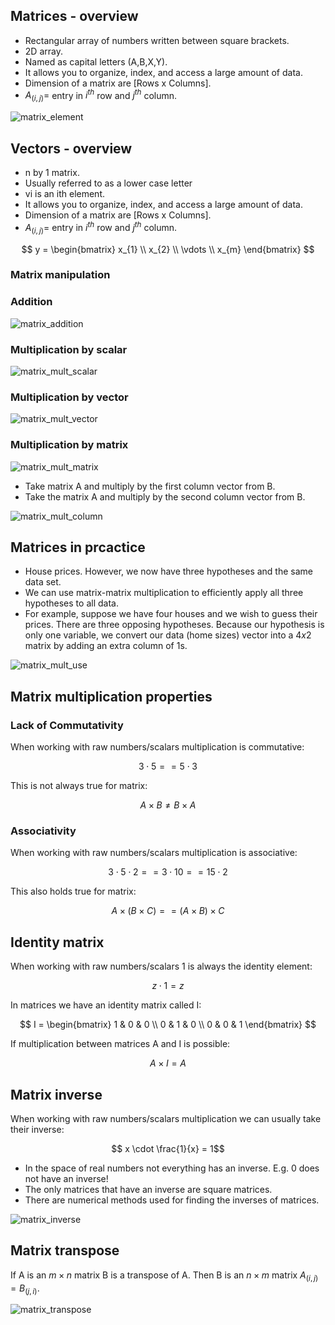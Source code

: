 ## Matrices - overview
* Rectangular array of numbers written between square brackets.
* 2D array.
* Named as capital letters (A,B,X,Y).
* It allows you to organize, index, and access a large amount of data.
* Dimension of a matrix are [Rows x Columns].
* $A_{(i,j)} =$ entry in $i^{th}$ row and $j^{th}$ column.

![matrix_element](https://github.com/djeada/Stanford-Machine-Learning/blob/main/slides/resources/matrix_element.png)

## Vectors - overview
* n by 1 matrix.
* Usually referred to as a lower case letter
* vi is an ith element.
* It allows you to organize, index, and access a large amount of data.
* Dimension of a matrix are [Rows x Columns].
* $A_{(i,j)} =$ entry in $i^{th}$ row and $j^{th}$ column.

$$
  y = \begin{bmatrix}
    x_{1}  \\
    x_{2}  \\
    \vdots \\
    x_{m}
  \end{bmatrix}
$$

### Matrix manipulation

### Addition

![matrix_addition](https://github.com/djeada/Stanford-Machine-Learning/blob/main/slides/resources/matrix_addition.png)

### Multiplication by scalar

![matrix_mult_scalar](https://github.com/djeada/Stanford-Machine-Learning/blob/main/slides/resources/matrix_mult_scalar.png)

### Multiplication by vector

![matrix_mult_vector](https://github.com/djeada/Stanford-Machine-Learning/blob/main/slides/resources/matrix_mult_vector.png)

### Multiplication by matrix

![matrix_mult_matrix](https://github.com/djeada/Stanford-Machine-Learning/blob/main/slides/resources/matrix_mult_matrix.png)

* Take matrix A and multiply by the first column vector from B.
* Take the matrix A and multiply by the second column vector from B.

![matrix_mult_column](https://github.com/djeada/Stanford-Machine-Learning/blob/main/slides/resources/matrix_mult_column.png)

## Matrices in prcactice

* House prices. However, we now have three hypotheses and the same data set.
* We can use matrix-matrix multiplication to efficiently apply all three hypotheses to all data.
* For example, suppose we have four houses and we wish to guess their prices. There are three opposing hypotheses. Because our hypothesis is only one variable, we convert our data (home sizes) vector into a $4x2$ matrix by adding an extra column of 1s.

![matrix_mult_use](https://github.com/djeada/Stanford-Machine-Learning/blob/main/slides/resources/matrix_mult_use.png)

## Matrix multiplication properties

### Lack of Commutativity
When working with raw numbers/scalars multiplication is commutative:

$$3 \cdot 5 == 5 \cdot 3$$

This is not always true for matrix:

$$A \times B \neq B \times A$$

### Associativity

When working with raw numbers/scalars multiplication is associative:

$$3 \cdot 5 \cdot 2 == 3 \cdot 10 == 15 \cdot 2$$

This also holds true for matrix:

$$A \times (B \times C) ==  (A  \times B) \times C$$

## Identity matrix
When working with raw numbers/scalars 1 is always the identity element:

$$z \cdot 1 = z$$

In matrices we have an identity matrix called I:

$$
I =
  \begin{bmatrix}
    1 & 0 & 0 \\
    0 & 1 & 0 \\
    0 & 0 & 1
  \end{bmatrix}
$$

If multiplication between matrices A and I is possible:

$$A \times I = A$$

## Matrix inverse
When working with raw numbers/scalars multiplication we can usually take
their inverse:

$$ x \cdot \frac{1}{x} = 1$$

* In the space of real numbers not everything has an inverse. E.g. 0 does not have an inverse!
* The only matrices that have an inverse are square matrices.
* There are numerical methods used for finding the inverses of matrices.

![matrix_inverse](https://github.com/djeada/Stanford-Machine-Learning/blob/main/slides/resources/matrix_inverse.png)

## Matrix transpose

If A is an $m \times n$ matrix B is a transpose of A.
Then B is an $n \times m$ matrix $A_{(i,j)} = B_{(j,i)}$.

![matrix_transpose](https://github.com/djeada/Stanford-Machine-Learning/blob/main/slides/resources/matrix_transpose.png)
